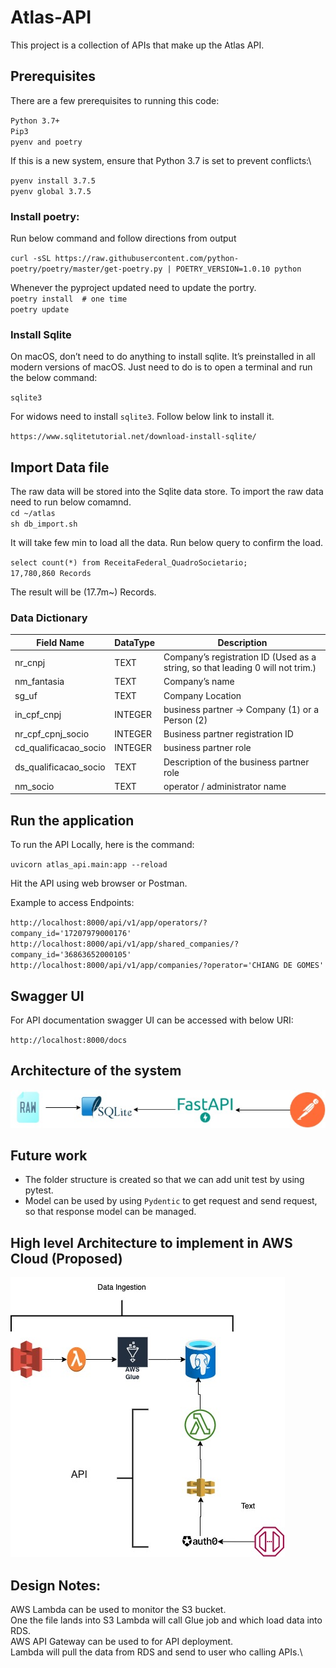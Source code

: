 # Atlas-API

This project is a collection of APIs that make up the Atlas API.

## Prerequisites
There are a few prerequisites to running this code:

`Python 3.7+`\
`Pip3`\
`pyenv and poetry`


If this is a new system, ensure that Python 3.7 is set to prevent conflicts:\

`pyenv install 3.7.5` \
`pyenv global 3.7.5`

### Install poetry:
Run below command and follow directions from output

`curl -sSL https://raw.githubusercontent.com/python-poetry/poetry/master/get-poetry.py | POETRY_VERSION=1.0.10 python` 

Whenever the pyproject updated need to update the portry.\
`poetry install  # one time`\
`poetry update
`

### Install Sqlite

On macOS, don’t need to do anything to install sqlite. It’s preinstalled in all modern versions of macOS.
Just need to do is to open a terminal and run the below command:

`sqlite3`

For widows need to install `sqlite3`. Follow below link to install it.

`https://www.sqlitetutorial.net/download-install-sqlite/
`
## Import Data file

The raw data will be stored into the Sqlite data store. To import the raw data need to run below comamnd.
\
`cd ~/atlas` \
`sh db_import.sh` 

It will take few min to load all the data. Run below query to confirm the load.

`select count(*) from ReceitaFederal_QuadroSocietario;`\
`17,780,860 Records`

The result will be (17.7m~) Records.


### Data Dictionary

| Field Name | DataType | Description |
| --- | ----------- |-----------------
|nr_cnpj|TEXT|Company’s registration ID (Used as a string, so that leading 0 will not trim.)|
|nm_fantasia|TEXT|Company’s name|
|sg_uf|TEXT|Company Location|
|in_cpf_cnpj|INTEGER|business partner -> Company (1) or a Person (2)|
|nr_cpf_cpnj_socio|INTEGER|Business partner registration ID|
|cd_qualificacao_socio|INTEGER|business partner role|
|ds_qualificacao_socio|TEXT|Description of the business partner role|
|nm_socio|TEXT|operator / administrator name|


## Run the application

To run the API Locally, here is the command:

`uvicorn atlas_api.main:app --reload`

Hit the API using web browser or Postman.

Example to access Endpoints:

`
http://localhost:8000/api/v1/app/operators/?company_id='17207979000176'
http://localhost:8000/api/v1/app/shared_companies/?company_id='36863652000105'
http://localhost:8000/api/v1/app/companies/?operator='CHIANG DE GOMES'
`


## Swagger UI
For API documentation swagger UI can be accessed with below URI:

`http://localhost:8000/docs`

## Architecture of the system

![System Design](/docs/Current_Architecture.jpg "architecture")


## Future work
- The folder structure is created so that we can add unit test by using pytest.
- Model can be used by using `Pydentic` to get request and send request, so that response model can be managed.


## High level Architecture to implement in AWS Cloud (**Proposed**)

![The cloud Architecture of the API](/docs/cloud.jpg "Proposed architecture")


## Design Notes:

AWS Lambda can be used to monitor the S3 bucket.\
One the file lands into S3 Lambda will call Glue job and which load data into RDS.\
AWS API Gateway can be used to for API deployment.\
Lambda will pull the data from RDS and send to user who calling APIs.\
